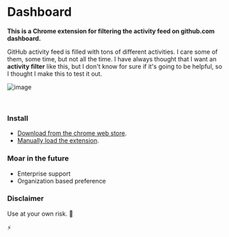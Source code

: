 Dashboard
=========

**This is a Chrome extension for filtering the activity feed on github.com dashboard.**

GitHub activity feed is filled with tons of different activities. I care some of them, some time, but not all the time.
I have always thought that I want an **activity filter** like this, but I don't know for sure if it's going to be helpful, so I thought I make this to test it out.

![image](https://cloud.githubusercontent.com/assets/1153134/3567342/76dd0c88-0b17-11e4-9e04-77913e89a861.png)

&nbsp;

### Install

- [Download from the chrome web store](https://chrome.google.com/webstore/detail/pcnaddhmngnnpookfhhamkelhhakimdg).
- [Manually load the extension](https://github.com/muan/github-gmail#the-mu-an-might-steal-all-my-data-so-i-want-to-manually-load-it-way).

### Moar in the future

- Enterprise support
- Organization based preference

### Disclaimer

Use at your own risk. :grimacing:


:zap:
